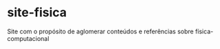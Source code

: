 # site-fisica
Site  com o propósito de aglomerar  conteúdos  e referências sobre física-computacional
